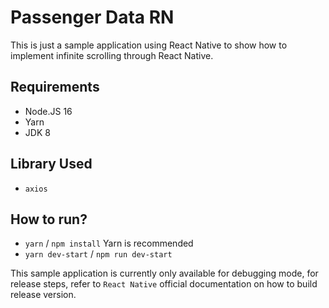 # Passenger Data RN

This is just a sample application using React Native to show how to implement infinite scrolling through React Native.


## Requirements
- Node.JS 16
- Yarn
- JDK 8

## Library Used
- `axios`

## How to run?
- `yarn` / `npm install` Yarn is recommended 
- `yarn dev-start` / `npm run dev-start`

This sample application is currently only available for debugging mode, for release steps, refer to `React Native` official documentation on how to build release version.
